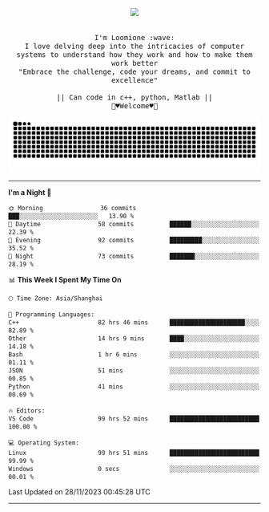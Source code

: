 <p align="center"><img src="https://i.imgur.com/A6bWGFl.gif"/></p>

<p align="center">
  <br />
  <samp>
    I'm Loomione :wave:
    <br />
    I love delving deep into the intricacies of computer systems to understand how they work and how to make them work better
    <br />
    "Embrace the challenge, code your dreams, and commit to excellence"
    <br>
                  <br> || Can code in c++, python, Matlab || <br>
                             🌼♥️Welcome♥️🥰
  </samp>
</p> 
<div align="center">
<picture>
  <source media="(prefers-color-scheme: dark)" srcset="https://raw.githubusercontent.com/Loomione/Loomione/output/github-contribution-grid-snake-dark.svg">
  <source media="(prefers-color-scheme: light)" srcset="https://raw.githubusercontent.com/Loomione/Loomione/output/github-contribution-grid-snake.svg">
  <img alt="github contribution grid snake animation" src="https://raw.githubusercontent.com/Loomione/Loomione/output/github-contribution-grid-snake.svg">
</picture>
</div>

-------

<!--START_SECTION:waka-->
**I'm a Night 🦉** 

```text
🌞 Morning                36 commits          ███░░░░░░░░░░░░░░░░░░░░░░   13.90 % 
🌆 Daytime                58 commits          ██████░░░░░░░░░░░░░░░░░░░   22.39 % 
🌃 Evening                92 commits          █████████░░░░░░░░░░░░░░░░   35.52 % 
🌙 Night                  73 commits          ███████░░░░░░░░░░░░░░░░░░   28.19 % 
```


📊 **This Week I Spent My Time On** 

```text
🕑︎ Time Zone: Asia/Shanghai

💬 Programming Languages: 
C++                      82 hrs 46 mins      █████████████████████░░░░   82.89 % 
Other                    14 hrs 9 mins       ████░░░░░░░░░░░░░░░░░░░░░   14.18 % 
Bash                     1 hr 6 mins         ░░░░░░░░░░░░░░░░░░░░░░░░░   01.11 % 
JSON                     51 mins             ░░░░░░░░░░░░░░░░░░░░░░░░░   00.85 % 
Python                   41 mins             ░░░░░░░░░░░░░░░░░░░░░░░░░   00.69 % 

🔥 Editors: 
VS Code                  99 hrs 52 mins      █████████████████████████   100.00 % 

💻 Operating System: 
Linux                    99 hrs 51 mins      █████████████████████████   99.99 % 
Windows                  0 secs              ░░░░░░░░░░░░░░░░░░░░░░░░░   00.01 % 
```


 Last Updated on 28/11/2023 00:45:28 UTC
<!--END_SECTION:waka-->
-------




